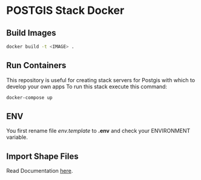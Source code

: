 # POSTGIS Stack Docker

## Build Images

```bash
docker build -t <IMAGE> .
```

## Run Containers

This repository is useful for creating stack servers for Postgis with which to develop your own apps
To run this stack execute this command:

```bash
docker-compose up
```

## ENV

You first rename file *env.template* to **.env** and check your ENVIRONMENT variable.

## Import Shape Files

Read Documentation [here](./import/README.md).
